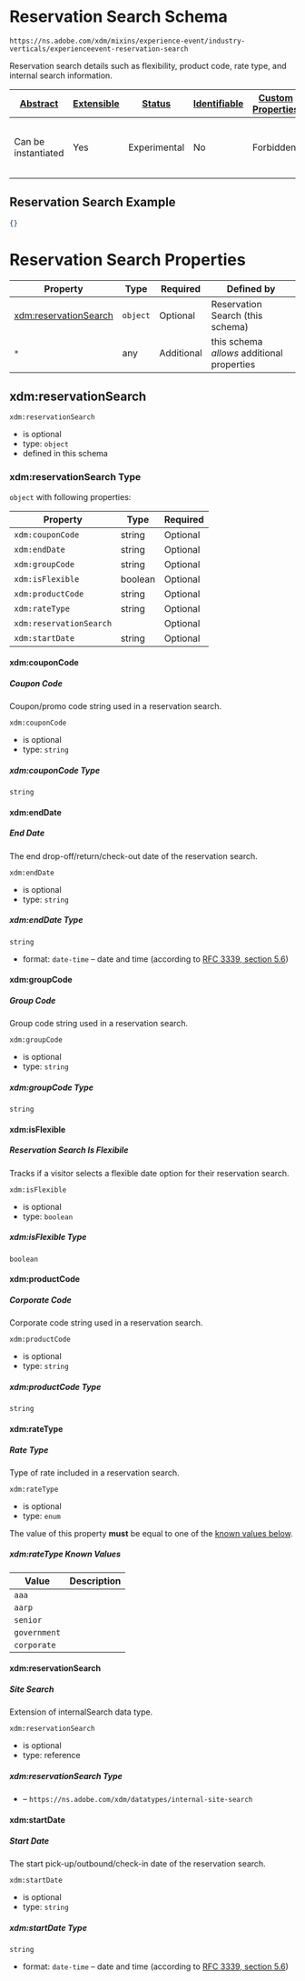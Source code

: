 
# Reservation Search Schema

```
https://ns.adobe.com/xdm/mixins/experience-event/industry-verticals/experienceevent-reservation-search
```

Reservation search details such as flexibility, product code, rate type, and internal search information.

| [Abstract](../../../../abstract.md) | [Extensible](../../../../extensions.md) | [Status](../../../../status.md) | [Identifiable](../../../../id.md) | [Custom Properties](../../../../extensions.md) | [Additional Properties](../../../../extensions.md) | Defined In |
|-------------------------------------|-----------------------------------------|---------------------------------|-----------------------------------|------------------------------------------------|----------------------------------------------------|------------|
| Can be instantiated | Yes | Experimental | No | Forbidden | Permitted | [mixins/experience-event/industry-verticals/experienceevent-reservation-search.schema.json](mixins/experience-event/industry-verticals/experienceevent-reservation-search.schema.json) |

## Reservation Search Example
```json
{}
```

# Reservation Search Properties

| Property | Type | Required | Defined by |
|----------|------|----------|------------|
| [xdm:reservationSearch](#xdmreservationsearch) | `object` | Optional | Reservation Search (this schema) |
| `*` | any | Additional | this schema *allows* additional properties |

## xdm:reservationSearch


`xdm:reservationSearch`
* is optional
* type: `object`
* defined in this schema

### xdm:reservationSearch Type


`object` with following properties:


| Property | Type | Required |
|----------|------|----------|
| `xdm:couponCode`| string | Optional |
| `xdm:endDate`| string | Optional |
| `xdm:groupCode`| string | Optional |
| `xdm:isFlexible`| boolean | Optional |
| `xdm:productCode`| string | Optional |
| `xdm:rateType`| string | Optional |
| `xdm:reservationSearch`|  | Optional |
| `xdm:startDate`| string | Optional |



#### xdm:couponCode
##### Coupon Code

Coupon/promo code string used in a reservation search.

`xdm:couponCode`
* is optional
* type: `string`

##### xdm:couponCode Type


`string`








#### xdm:endDate
##### End Date

The end drop-off/return/check-out date of the reservation search.

`xdm:endDate`
* is optional
* type: `string`

##### xdm:endDate Type


`string`
* format: `date-time` – date and time (according to [RFC 3339, section 5.6](http://tools.ietf.org/html/rfc3339))








#### xdm:groupCode
##### Group Code

Group code string used in a reservation search.

`xdm:groupCode`
* is optional
* type: `string`

##### xdm:groupCode Type


`string`








#### xdm:isFlexible
##### Reservation Search Is Flexibile

Tracks if a visitor selects a flexible date option for their reservation search.

`xdm:isFlexible`
* is optional
* type: `boolean`

##### xdm:isFlexible Type


`boolean`







#### xdm:productCode
##### Corporate Code

Corporate code string used in a reservation search.

`xdm:productCode`
* is optional
* type: `string`

##### xdm:productCode Type


`string`








#### xdm:rateType
##### Rate Type

Type of rate included in a reservation search.

`xdm:rateType`
* is optional
* type: `enum`

The value of this property **must** be equal to one of the [known values below](#xdmreservationsearch-known-values).

##### xdm:rateType Known Values
| Value | Description |
|-------|-------------|
| `aaa` |  |
| `aarp` |  |
| `senior` |  |
| `government` |  |
| `corporate` |  |






#### xdm:reservationSearch
##### Site Search

Extension of internalSearch data type.

`xdm:reservationSearch`
* is optional
* type: reference

##### xdm:reservationSearch Type


* []() – `https://ns.adobe.com/xdm/datatypes/internal-site-search`







#### xdm:startDate
##### Start Date

The start pick-up/outbound/check-in date of the reservation search.

`xdm:startDate`
* is optional
* type: `string`

##### xdm:startDate Type


`string`
* format: `date-time` – date and time (according to [RFC 3339, section 5.6](http://tools.ietf.org/html/rfc3339))










